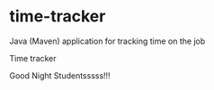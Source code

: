 # time-tracker
Java (Maven) application for tracking time on the job

Time tracker

Good Night Studentsssss!!!
